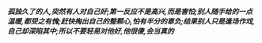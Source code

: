***孤独久了的人,突然有人对自己好;第一反应不是高兴,而是害怕;别人随手给的一点温暖,都受之有愧;赶快掏出自己的整颗心,怕有半分的辜负;结果别人只是逢场作戏,自己却深陷其中;所以不要轻易对他好,他很傻,会当真的***